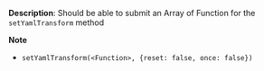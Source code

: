 __Description__: Should be able to submit an Array of Function for the `setYamlTransform` method

__Note__

+ `setYamlTransform(<Function>, {reset: false, once: false})`